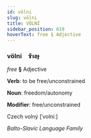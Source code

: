 ```yaml
---
id: völni
slug: völni
title: VÖLNİ
sidebar_position: 619
hoverText: free § Adjective
---
```


### völni&emsp;<span kind="abugida">ɤ͊ıƨɟ</span>

*free* **§** Adjective

**Verb**: to be free/unconstrained

**Noun**: freedom/autonomy

**Modifier**: free/unconstrained

Czech volný [ˈvolniː]

*Balto-Slavic Language Family*